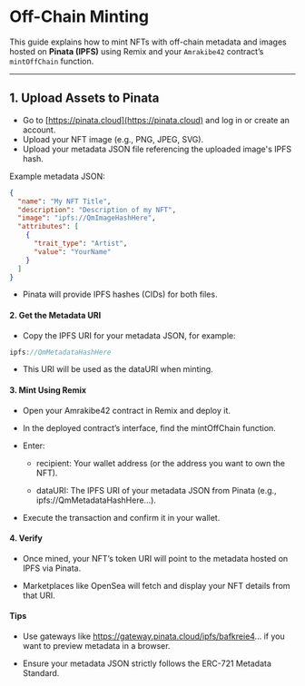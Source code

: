 # Off-Chain Minting 

This guide explains how to mint NFTs with off-chain metadata and images hosted on **Pinata (IPFS)** using Remix and your `Amrakibe42` contract’s `mintOffChain` function.

---

## 1. Upload Assets to Pinata

- Go to [https://pinata.cloud](https://pinata.cloud) and log in or create an account.
- Upload your NFT image (e.g., PNG, JPEG, SVG).
- Upload your metadata JSON file referencing the uploaded image's IPFS hash.

Example metadata JSON:

```json
{
  "name": "My NFT Title",
  "description": "Description of my NFT",
  "image": "ipfs://QmImageHashHere",
  "attributes": [
    {
      "trait_type": "Artist",
      "value": "YourName"
    }
  ]
}
```
- Pinata will provide IPFS hashes (CIDs) for both files.

#### 2. Get the Metadata URI
- Copy the IPFS URI for your metadata JSON, for example:
``` cpp
ipfs://QmMetadataHashHere
```
- This URI will be used as the dataURI when minting.

#### 3. Mint Using Remix
- Open your Amrakibe42 contract in Remix and deploy it.

- In the deployed contract’s interface, find the mintOffChain function.

- Enter:

    - recipient: Your wallet address (or the address you want to own the NFT).

    - dataURI: The IPFS URI of your metadata JSON from Pinata (e.g., ipfs://QmMetadataHashHere...).

- Execute the transaction and confirm it in your wallet.

#### 4. Verify
- Once mined, your NFT’s token URI will point to the metadata hosted on IPFS via Pinata.

- Marketplaces like OpenSea will fetch and display your NFT details from that URI.


#### Tips
- Use gateways like https://gateway.pinata.cloud/ipfs/bafkreie4... if you want to preview metadata in a browser.

- Ensure your metadata JSON strictly follows the ERC-721 Metadata Standard.